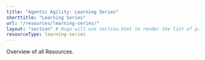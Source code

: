 ```yaml
---
title: "Agentic Agility: Learning Series"
shorttitle: "Learning Series"
url: "/resources/learning-series/"
layout: "section" # Hugo will use section.html to render the list of pages
resourceType: learning-series
---
```


Overview of all Resources.

